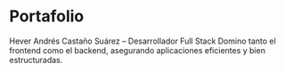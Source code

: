 # Portafolio
Hever Andrés Castaño Suárez – Desarrollador Full Stack Domino tanto el frontend como el backend, asegurando aplicaciones eficientes y bien estructuradas. 
